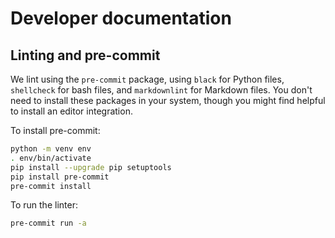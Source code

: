 # Developer documentation

## Linting and pre-commit

We lint using the `pre-commit` package, using `black` for Python files, `shellcheck` for bash files, and `markdownlint` for Markdown files.
You don't need to install these packages in your system, though you might find helpful to install an editor integration.

To install pre-commit:

```bash
python -m venv env
. env/bin/activate
pip install --upgrade pip setuptools
pip install pre-commit
pre-commit install
```

To run the linter:

```bash
pre-commit run -a
```
